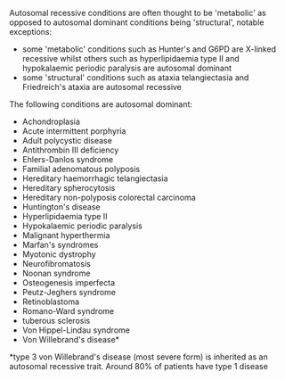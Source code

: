Autosomal recessive conditions are often thought to be 'metabolic' as opposed to autosomal dominant conditions being 'structural', notable exceptions:  
* some 'metabolic' conditions such as Hunter's and G6PD are X\-linked recessive whilst others such as hyperlipidaemia type II and hypokalaemic periodic paralysis are autosomal dominant
* some 'structural' conditions such as ataxia telangiectasia and Friedreich's ataxia are autosomal recessive
  
The following conditions are autosomal dominant:  
* Achondroplasia
* Acute intermittent porphyria
* Adult polycystic disease
* Antithrombin III deficiency
* Ehlers\-Danlos syndrome
* Familial adenomatous polyposis
* Hereditary haemorrhagic telangiectasia
* Hereditary spherocytosis
* Hereditary non\-polyposis colorectal carcinoma
* Huntington's disease
* Hyperlipidaemia type II
* Hypokalaemic periodic paralysis
* Malignant hyperthermia
* Marfan's syndromes
* Myotonic dystrophy
* Neurofibromatosis
* Noonan syndrome
* Osteogenesis imperfecta
* Peutz\-Jeghers syndrome
* Retinoblastoma
* Romano\-Ward syndrome
* tuberous sclerosis
* Von Hippel\-Lindau syndrome
* Von Willebrand's disease\*

  
\*type 3 von Willebrand's disease (most severe form) is inherited as an autosomal recessive trait. Around 80% of patients have type 1 disease
